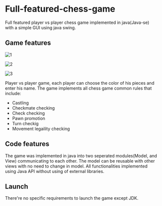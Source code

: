 # Full-featured-chess-game
Full featured player vs player chess game implemented in java(Java-se) with a simple GUI using java swing. 
## Game features

![1](https://user-images.githubusercontent.com/77664485/108799106-23bd0100-7598-11eb-9d65-3d76fa54e492.png)

![2](https://user-images.githubusercontent.com/77664485/108799155-3f280c00-7598-11eb-8795-7b67163bbde3.png)

![3](https://user-images.githubusercontent.com/77664485/108799159-418a6600-7598-11eb-9b13-dbc7046eef57.png)

Player vs player game, each player can choose the color of his pieces and enter his name. The game implements all chess game common rules that include:
- Castling
- Checkmate checking
- Check checking
- Pawn promotion
- Turn checkig
- Movement legaility checking


## Code features
The game was implemented in java into two seperated modules(Model, and View) communicating to each other. The model can be reusable with other views with no need to change in model. All functionalities implemented using Java API without using of external libraries. 

## Launch
There're no specific requirements to launch the game except JDK.
